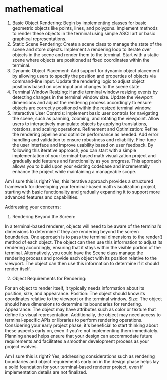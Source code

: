 # mathematical

1. Basic Object Rendering:
Begin by implementing classes for basic geometric objects like points, lines, and polygons.
Implement methods to render these objects in the terminal using simple ASCII art or basic graphical representations.
2. Static Scene Rendering:
Create a scene class to manage the state of the scene and store objects.
Implement a rendering loop to iterate over objects in the scene and render them to the terminal.
Start with a static scene where objects are positioned at fixed coordinates within the terminal.
3. Dynamic Object Placement:
Add support for dynamic object placement by allowing users to specify the position and properties of objects via command-line input.
Update the rendering logic to adjust object positions based on user input and changes to the scene state.
4. Terminal Window Resizing:
Handle terminal window resizing events by detecting changes in the terminal window size.
Update the viewport dimensions and adjust the rendering process accordingly to ensure objects are correctly positioned within the resized terminal window.
5. Interactive User Controls:
Implement basic user controls for navigating the scene, such as panning, zooming, and rotating the viewpoint.
Allow users to interactively manipulate objects by applying translations, rotations, and scaling operations.
Refinement and Optimization:
Refine the rendering pipeline and optimize performance as needed.
Add error handling and validation to ensure robustness and reliability.
Fine-tune the user interface and improve usability based on user feedback.
By following this iterative approach, you can start with a simple implementation of your terminal-based math visualization project and gradually add features and functionality as you progress. This approach allows you to build upon your existing codebase and incrementally enhance the project while maintaining a manageable scope.

Am I sure this is right? Yes, this iterative approach provides a structured framework for developing your terminal-based math visualization project, starting with basic functionality and gradually expanding it to support more advanced features and capabilities.

Addressing your concerns:

1. Rendering Beyond the Screen:

In a terminal-based renderer, objects will need to be aware of the terminal's dimensions to determine if they are rendering beyond the screen boundaries.
One approach is to pass the terminal dimensions to the render() method of each object. The object can then use this information to adjust its rendering accordingly, ensuring that it stays within the visible portion of the terminal.
Alternatively, you could have the Scene class manage the rendering process and provide each object with its position relative to the viewport. The object can then use this information to determine if it should render itself.

2. Object Requirements for Rendering:

For an object to render itself, it typically needs information about its position, size, and appearance.
Position: The object should know its coordinates relative to the viewport or the terminal window.
Size: The object should have dimensions to determine its boundaries for rendering.
Appearance: The object may have attributes such as color or texture that define its visual representation.
Additionally, the object may need access to terminal-specific APIs or libraries to perform rendering operations.
Considering your early project phase, it's beneficial to start thinking about these aspects early on, even if you're not implementing them immediately. Planning ahead helps ensure that your design can accommodate future requirements and facilitates a smoother development process as your project evolves.

Am I sure this is right? Yes, addressing considerations such as rendering boundaries and object requirements early on in the design phase helps lay a solid foundation for your terminal-based renderer project, even if implementation details are not finalized.
